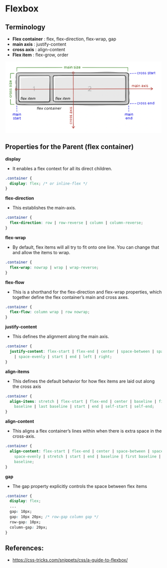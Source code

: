 # Flexbox

## Terminology

- **Flex container** : flex, flex-direction, flex-wrap, gap
- **main axis** : justify-content
- **cross axis** : align-content
- **Flex item** : flex-grow, order

![](flexbox.png)

## Properties for the Parent (flex container)

**display**

- It enables a flex context for all its direct children.

```css
.container {
  display: flex; /* or inline-flex */
}
```

**flex-direction**

- This establishes the main-axis.

```css
.container {
  flex-direction: row | row-reverse | column | column-reverse;
}
```

**flex-wrap**

- By default, flex items will all try to fit onto one line. You can change that and allow the items to wrap.

```css
.container {
  flex-wrap: nowrap | wrap | wrap-reverse;
}
```

**flex-flow**

- This is a shorthand for the flex-direction and flex-wrap properties, which together define the flex container’s main and cross axes.

```css
.container {
  flex-flow: column wrap | row nowrap;
}
```

**justify-content**

- This defines the alignment along the main axis.

```css
.container {
  justify-content: flex-start | flex-end | center | space-between | space-around
    | space-evenly | start | end | left | right;
}
```

**align-items**

- This defines the default behavior for how flex items are laid out along the cross axis

```css
.container {
  align-items: stretch | flex-start | flex-end | center | baseline | first
    baseline | last baseline | start | end | self-start | self-end;
}
```

**align-content**

- This aligns a flex container’s lines within when there is extra space in the cross-axis.

```css
.container {
  align-content: flex-start | flex-end | center | space-between | space-around |
    space-evenly | stretch | start | end | baseline | first baseline | last
    baseline;
}
```

**gap**

- The gap property explicitly controls the space between flex items

```css
.container {
  display: flex;
  ...
  gap: 10px;
  gap: 10px 20px; /* row-gap column gap */
  row-gap: 10px;
  column-gap: 20px;
}
```

## References:

- https://css-tricks.com/snippets/css/a-guide-to-flexbox/
